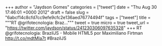 
+++
author = "Jaydson Gomes"
categories = ["tweet"]
date = "Thu Aug 30 17:46:01 +0000 2012"
draft = false
slug = "6abcf14c8cfd7cc9efe9cfc2e136aed76774494f"
tags = ["tweet"]
title = """RT @grifotecnologia: Braz..."""
tweet = true
micro = true
tweet_url = "https://twitter.com/jaydson/status/241230306097635328"
+++
RT @grifotecnologia: BrazilJS - Mobile HTML5 por Maximiliano Firtman http://t.co/mdtMIa7t #BrazilJS
